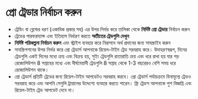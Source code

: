 # **প্রো ট্রেডার নির্বাচন করুন**
- ট্রেডিং বা ব্লেন্ডের ধরণ (একাধিক প্রকার সহ) এর উপর নির্ভর করে তালিকা থেকে **নির্দিষ্ট প্রো ট্রেডার** নির্বাচন করুন
- ট্রেডের পারফরম্যান্স এবং ইতিহাস নির্ধারণ করতে **অতীতের ট্রেডগুলি দেখুন**
- **নির্দিষ্ট পরিকল্পনা নির্বাচন করুন** এবং স্ট্রাইপ ব্যবহার করে নিরাপদে অর্থ প্রদানের জন্য সাবস্ক্রাইব করুন
- সাবস্ক্রিপশনের উপর নির্ভর করে প্রো ট্রেডার্স আপনাকে রিয়েল-টাইম ট্রেড সরবরাহ করে। উদাহরণস্বরূপ, দিনের ট্রেডগুলি একই দিনের মধ্যে ক্রয় এবং বিক্রয় হয়, সুইং ট্রেডগুলি রাতারাতি ক্রয় এবং ধরে রাখা হয় যার গড় রেজোলিউশন 8 সপ্তাহের মধ্যে এবং দীর্ঘমেয়াদী ট্রেডগুলি 8 সপ্তাহ থেকে 1-3 বছরেরও বেশি সময় ধরে রেজোলিউশন থাকে।
- প্রো ট্রেডার্স প্রতিটি ট্রেডের জন্য রিয়েল-টাইম আপডেটও সরবরাহ করবে। প্রো ট্রেডার্স পর্যায়ক্রমে বিনামূল্যে ট্রেডও সরবরাহ করে এবং আপনি সেগুলি ট্রায়ালের উদ্দেশ্যে ব্যবহার করতে পারেন। ফ্রি ট্রেডস আপনাকে পুশ বিজ্ঞপ্তি এবং রিয়েল-টাইম ট্রেড আপডেট দেবে না।

